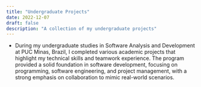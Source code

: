 ```yaml
---
title: "Undergraduate Projects"
date: 2022-12-07
draft: false
description: "A collection of my undergraduate projects"
---
```


- During my undergraduate studies in Software Analysis and Development at PUC Minas, Brazil, I completed various academic projects that highlight my technical skills and teamwork experience. The program provided a solid foundation in software development, focusing on programming, software engineering, and project management, with a strong emphasis on collaboration to mimic real-world scenarios.